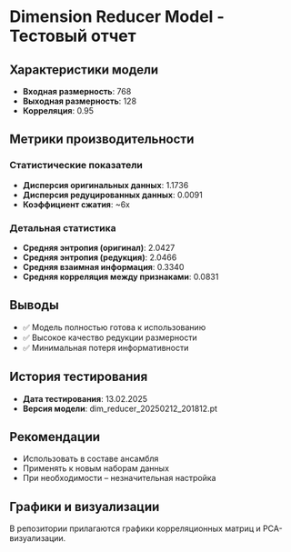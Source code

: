 # Dimension Reducer Model - Тестовый отчет

## Характеристики модели
- **Входная размерность**: 768
- **Выходная размерность**: 128
- **Корреляция**: 0.95

## Метрики производительности

### Статистические показатели
- **Дисперсия оригинальных данных**: 1.1736
- **Дисперсия редуцированных данных**: 0.0091
- **Коэффициент сжатия**: ~6x

### Детальная статистика
- **Средняя энтропия (оригинал)**: 2.0427
- **Средняя энтропия (редукция)**: 2.0466
- **Средняя взаимная информация**: 0.3340
- **Средняя корреляция между признаками**: 0.0831

## Выводы
- ✅ Модель полностью готова к использованию
- ✅ Высокое качество редукции размерности
- ✅ Минимальная потеря информативности

## История тестирования
- **Дата тестирования**: 13.02.2025
- **Версия модели**: dim_reducer_20250212_201812.pt

## Рекомендации
- Использовать в составе ансамбля
- Применять к новым наборам данных
- При необходимости – незначительная настройка

## Графики и визуализации
В репозитории прилагаются графики корреляционных матриц и PCA-визуализации.

